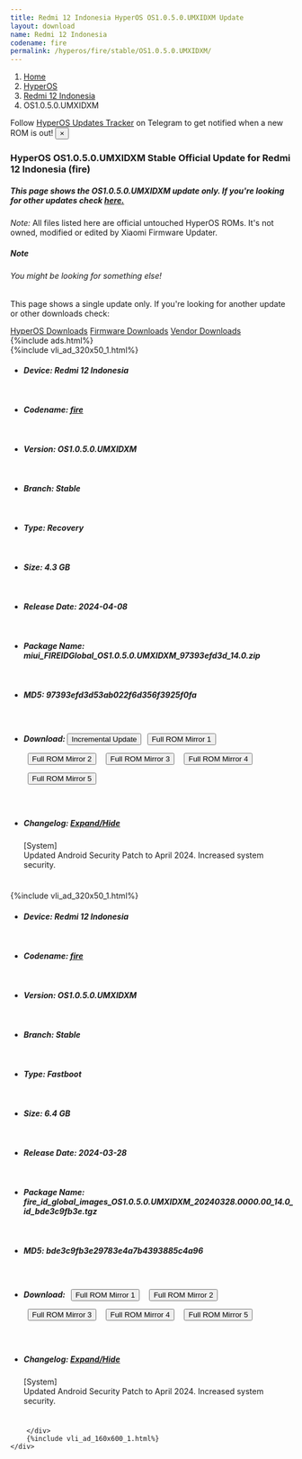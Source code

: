 ```yaml
---
title: Redmi 12 Indonesia HyperOS OS1.0.5.0.UMXIDXM Update
layout: download
name: Redmi 12 Indonesia
codename: fire
permalink: /hyperos/fire/stable/OS1.0.5.0.UMXIDXM/
---
```

<nav aria-label="breadcrumb">
    <ol class="breadcrumb">
        <li class="breadcrumb-item"><a href="/">Home</a></li>
        <li class="breadcrumb-item"><a href="/hyperos/">HyperOS</a></li>
        <li class="breadcrumb-item"><a href="/hyperos/fire/">Redmi 12 Indonesia</a></li>
        <li class="breadcrumb-item active" aria-current="page">OS1.0.5.0.UMXIDXM</li>
    </ol>
</nav>
<div class="alert alert-primary alert-dismissible fade show" role="alert">
    Follow <a href="https://t.me/MIUIUpdatesTracker" class="alert-link">HyperOS Updates Tracker</a> on Telegram to get
    notified when a new ROM is out!
    <button type="button" class="close" data-dismiss="alert" aria-label="Close">
        <span aria-hidden="true">&times;</span>
    </button>
</div>
<div class="col-12 mx-auto">
    <h3 class="title bg-light p-2 rounded">HyperOS OS1.0.5.0.UMXIDXM Stable Official Update for Redmi 12 Indonesia (fire)</h3>
    <h5>This page shows the OS1.0.5.0.UMXIDXM update only. If you're looking for other updates check
        <a href="/hyperos/fire/">here.</a></h5>
    <p><i>Note: </i>All files listed here are official untouched HyperOS ROMs.
        It's not owned, modified or edited by Xiaomi Firmware Updater.</p>
    <div class="card">
        <div class="card-body">
            <h5 class="card-title">Note</h5>
            <h6 class="card-subtitle mb-2 text-muted">You might be looking for something else!</h6>
            <p class="card-text">This page shows a single update only.
                If you're looking for another update or other downloads check:</p>
            <a href="/hyperos/" class="card-link">HyperOS Downloads</a>
            <a href="/firmware/" class="card-link">Firmware Downloads</a>
            <a href="/vendor/" class="card-link">Vendor Downloads</a>
        </div>
    </div>
    {%include ads.html%}
    <div class="row justify-content-center">
        <div class="col-10" id="downloads">
                    <div class="card card-body">
            {%include vli_ad_320x50_1.html%}
            <ul class="list-unstyled">
                <li style="padding-bottom: 10px;">
                    <h5><b>Device: </b>Redmi 12 Indonesia</h5>
                </li>
                <li style="padding-bottom: 10px;">
                    <h5><b>Codename: </b> <a href="/hyperos/fire/" target="_blank">fire</a> </h5>
                </li>
                <li style="padding-bottom: 10px;">
                    <h5><b>Version: </b>OS1.0.5.0.UMXIDXM</h5>
                </li>
                <li style="padding-bottom: 10px;">
                    <h5><b>Branch: </b>Stable</h5>
                </li>
                <li style="padding-bottom: 10px;">
                    <h5><b>Type: </b>Recovery</h5>
                </li>
                <li style="padding-bottom: 10px;">
                    <h5><b>Size: </b>4.3 GB</h5>
                </li>
                <li style="padding-bottom: 10px;">
                    <h5><b>Release Date: </b>2024-04-08</h5>
                </li>
                <li style="padding-bottom: 10px;">
                    <h5><b>Package Name: </b><span id="filename" class="text-dark">miui_FIREIDGlobal_OS1.0.5.0.UMXIDXM_97393efd3d_14.0.zip</span></h5>
                </li>
                <li style="padding-bottom: 10px;">
                    <h5><b>MD5: </b><span id="md5" class="text-muted">97393efd3d53ab022f6d356f3925f0fa</span></h5>
                </li>
                <li style="padding-bottom: 10px;">
                    <h5><b>Download: </b><button type="button" id="incremental_download" class="btn btn-warning" onclick="window.open('https://bigota.d.miui.com/OS1.0.5.0.UMXIDXM/miui-blockota-fire_id_global-OS1.0.3.0.UMXIDXM-OS1.0.5.0.UMXIDXM-dd50fe1e05-14.0.zip', '_blank');"><i class="fa fa-download"></i> Incremental Update</button> <button type="button" id="download" class="btn btn-primary" style="margin: 7px;" onclick="window.open('https://cdnorg.d.miui.com/OS1.0.5.0.UMXIDXM/miui_FIREIDGlobal_OS1.0.5.0.UMXIDXM_97393efd3d_14.0.zip', '_blank');"><i class="fa fa-download"></i> Full ROM Mirror 1</button> <button type="button" id="download" class="btn btn-primary" style="margin: 7px;" onclick="window.open('https://bkt-sgp-miui-ota-update-alisgp.oss-ap-southeast-1.aliyuncs.com/OS1.0.5.0.UMXIDXM/miui_FIREIDGlobal_OS1.0.5.0.UMXIDXM_97393efd3d_14.0.zip', '_blank');"><i class="fa fa-download"></i> Full ROM Mirror 2</button> <button type="button" id="download" class="btn btn-primary" style="margin: 7px;" onclick="window.open('https://bn.d.miui.com/OS1.0.5.0.UMXIDXM/miui_FIREIDGlobal_OS1.0.5.0.UMXIDXM_97393efd3d_14.0.zip', '_blank');"><i class="fa fa-download"></i> Full ROM Mirror 3</button> <button type="button" id="download" class="btn btn-primary" style="margin: 7px;" onclick="window.open('https://bigota.d.miui.com/OS1.0.5.0.UMXIDXM/miui_FIREIDGlobal_OS1.0.5.0.UMXIDXM_97393efd3d_14.0.zip', '_blank');"><i class="fa fa-download"></i> Full ROM Mirror 4</button> <button type="button" id="download" class="btn btn-primary" style="margin: 7px;" onclick="window.open('https://hugeota.d.miui.com/OS1.0.5.0.UMXIDXM/miui_FIREIDGlobal_OS1.0.5.0.UMXIDXM_97393efd3d_14.0.zip', '_blank');"><i class="fa fa-download"></i> Full ROM Mirror 5</button></h5>
                </li>
                <li style="padding-bottom: 10px;">
                    <h5><b>Changelog: </b><a href="#fire_1_changelog" data-toggle="collapse" role="button"
                            aria-expanded="false" aria-controls="fire_1_changelog"> <i class="fa fa-arrow-down"
                                aria-hidden="true"></i> Expand/Hide</a></h5>
                    <div class="collapse" id="fire_1_changelog">
                        <p id="changelog_text">[System]<br>Updated Android Security Patch to April 2024. Increased system security.</p>
                    </div>
                </li>
            </ul>
        </div>
        <div class="card card-body">
            {%include vli_ad_320x50_1.html%}
            <ul class="list-unstyled">
                <li style="padding-bottom: 10px;">
                    <h5><b>Device: </b>Redmi 12 Indonesia</h5>
                </li>
                <li style="padding-bottom: 10px;">
                    <h5><b>Codename: </b> <a href="/hyperos/fire/" target="_blank">fire</a> </h5>
                </li>
                <li style="padding-bottom: 10px;">
                    <h5><b>Version: </b>OS1.0.5.0.UMXIDXM</h5>
                </li>
                <li style="padding-bottom: 10px;">
                    <h5><b>Branch: </b>Stable</h5>
                </li>
                <li style="padding-bottom: 10px;">
                    <h5><b>Type: </b>Fastboot</h5>
                </li>
                <li style="padding-bottom: 10px;">
                    <h5><b>Size: </b>6.4 GB</h5>
                </li>
                <li style="padding-bottom: 10px;">
                    <h5><b>Release Date: </b>2024-03-28</h5>
                </li>
                <li style="padding-bottom: 10px;">
                    <h5><b>Package Name: </b><span id="filename" class="text-dark">fire_id_global_images_OS1.0.5.0.UMXIDXM_20240328.0000.00_14.0_id_bde3c9fb3e.tgz</span></h5>
                </li>
                <li style="padding-bottom: 10px;">
                    <h5><b>MD5: </b><span id="md5" class="text-muted">bde3c9fb3e29783e4a7b4393885c4a96</span></h5>
                </li>
                <li style="padding-bottom: 10px;">
                    <h5><b>Download: </b> <button type="button" id="download" class="btn btn-primary" style="margin: 7px;" onclick="window.open('https://cdnorg.d.miui.com/OS1.0.5.0.UMXIDXM/fire_id_global_images_OS1.0.5.0.UMXIDXM_20240328.0000.00_14.0_id_bde3c9fb3e.tgz', '_blank');"><i class="fa fa-download"></i> Full ROM Mirror 1</button> <button type="button" id="download" class="btn btn-primary" style="margin: 7px;" onclick="window.open('https://bkt-sgp-miui-ota-update-alisgp.oss-ap-southeast-1.aliyuncs.com/OS1.0.5.0.UMXIDXM/fire_id_global_images_OS1.0.5.0.UMXIDXM_20240328.0000.00_14.0_id_bde3c9fb3e.tgz', '_blank');"><i class="fa fa-download"></i> Full ROM Mirror 2</button> <button type="button" id="download" class="btn btn-primary" style="margin: 7px;" onclick="window.open('https://bn.d.miui.com/OS1.0.5.0.UMXIDXM/fire_id_global_images_OS1.0.5.0.UMXIDXM_20240328.0000.00_14.0_id_bde3c9fb3e.tgz', '_blank');"><i class="fa fa-download"></i> Full ROM Mirror 3</button> <button type="button" id="download" class="btn btn-primary" style="margin: 7px;" onclick="window.open('https://bigota.d.miui.com/OS1.0.5.0.UMXIDXM/fire_id_global_images_OS1.0.5.0.UMXIDXM_20240328.0000.00_14.0_id_bde3c9fb3e.tgz', '_blank');"><i class="fa fa-download"></i> Full ROM Mirror 4</button> <button type="button" id="download" class="btn btn-primary" style="margin: 7px;" onclick="window.open('https://hugeota.d.miui.com/OS1.0.5.0.UMXIDXM/fire_id_global_images_OS1.0.5.0.UMXIDXM_20240328.0000.00_14.0_id_bde3c9fb3e.tgz', '_blank');"><i class="fa fa-download"></i> Full ROM Mirror 5</button></h5>
                </li>
                <li style="padding-bottom: 10px;">
                    <h5><b>Changelog: </b><a href="#fire_2_changelog" data-toggle="collapse" role="button"
                            aria-expanded="false" aria-controls="fire_2_changelog"> <i class="fa fa-arrow-down"
                                aria-hidden="true"></i> Expand/Hide</a></h5>
                    <div class="collapse" id="fire_2_changelog">
                        <p id="changelog_text">[System]<br>Updated Android Security Patch to April 2024. Increased system security.</p>
                    </div>
                </li>
            </ul>
        </div>

        </div>
        {%include vli_ad_160x600_1.html%}
    </div>
</div>
